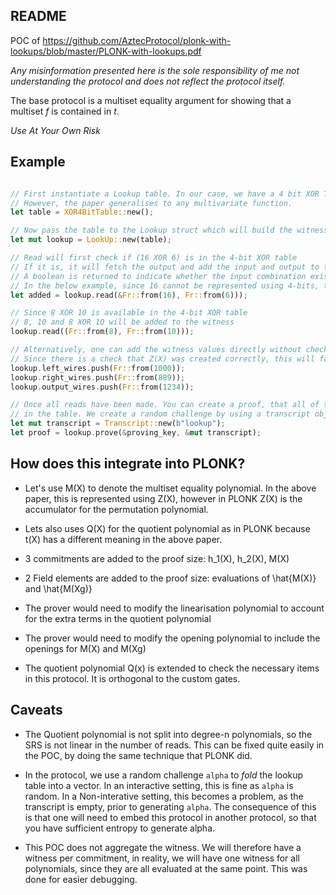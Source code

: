 ## README 

POC of https://github.com/AztecProtocol/plonk-with-lookups/blob/master/PLONK-with-lookups.pdf

_Any misinformation presented here is the sole responsibility of me not understanding the protocol and does not reflect the protocol itself._

The base protocol is a multiset equality argument for showing that a multiset _f_ is contained in _t_.

_Use At Your Own Risk_

## Example 

```rust

// First instantiate a Lookup table. In our case, we have a 4 bit XOR Table
// However, the paper generalises to any multivariate function.
let table = XOR4BitTable::new();

// Now pass the table to the Lookup struct which will build the witness accordingly depending on your reads
let mut lookup = LookUp::new(table);

// Read will first check if (16 XOR 6) is in the 4-bit XOR table
// If it is, it will fetch the output and add the input and output to the witness
// A boolean is returned to indicate whether the input combination existed
// In the below example, since 16 cannot be represented using 4-bits, the witness would not have changed.
let added = lookup.read(&Fr::from(16), Fr::from(6)));

// Since 8 XOR 10 is available in the 4-bit XOR table
// 8, 10 and 8 XOR 10 will be added to the witness
lookup.read((Fr::from(8), Fr::from(10)));

// Alternatively, one can add the witness values directly without checking the table.
// Since there is a check that Z(X) was created correctly, this will fail on the prover side, if the values added are inconsistent with the table.
lookup.left_wires.push(Fr::from(1000));
lookup.right_wires.push(Fr::from(889));
lookup.output_wires.push(Fr::from(1234));

// Once all reads have been made. You can create a proof, that all of the witness values are indeed
// in the table. We create a random challenge by using a transcript object.
let mut transcript = Transcript::new(b"lookup");
let proof = lookup.prove(&proving_key, &mut transcript); 

```

## How does this integrate into PLONK?

- Let's use M(X) to denote the multiset equality polynomial. In the above paper, this is represented using Z(X), however in PLONK Z(X) is the accumulator for the permutation polynomial.
- Lets also uses Q(X) for the quotient polynomial as in PLONK because t(X) has a different meaning in the above paper.


- 3 commitments are added to the proof size: h_1(X), h_2(X), M(X)
- 2 Field elements are added to the proof size: evaluations of \hat{M(X)} and \hat{M(Xg)}
- The prover would need to modify the linearisation polynomial to account for the extra terms in the quotient polynomial
- The prover would need to modify the opening polynomial to include the openings for M(X) and M(Xg)
- The quotient polynomial Q(x) is extended to check the necessary items in this protocol. It is orthogonal to the custom gates.


## Caveats

- The Quotient polynomial is not split into degree-n polynomials, so the SRS is not linear in the number of reads. This can be fixed quite easily in the POC, by doing the same technique that PLONK did.

- In the protocol, we use a random challenge `alpha` to _fold_ the lookup table into a vector. In an interactive setting, this is fine as `alpha` is random. In a Non-interative setting, this becomes a problem, as the transcript is empty, prior to generating `alpha`. The consequence of this is that one will need to embed this protocol in another protocol, so that you have sufficient entropy to generate alpha.

- This POC does not aggregate the witness. We will therefore have a witness per commitment, in reality, we will have one witness for all polynomials, since they are all evaluated at the same point. This was done for easier debugging. 